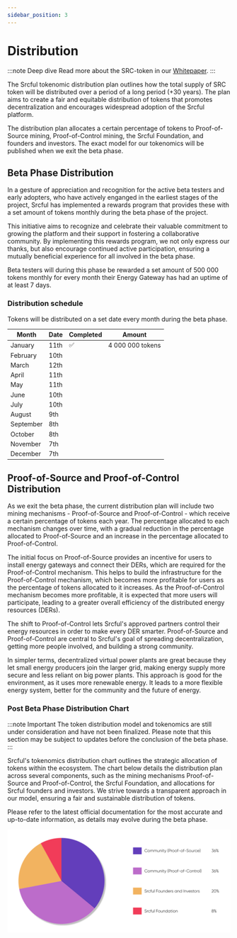 ```yaml
---
sidebar_position: 3
---
```


# Distribution

:::note Deep dive
Read more about the SRC-token in our <a href="../Whitepaper/src-token/">Whitepaper</a>.
:::

The Srcful tokenomic distribution plan outlines how the total supply of SRC token will be distributed over a period of a long period (+30 years). The plan aims to create a fair and equitable distribution of tokens that promotes decentralization and encourages widespread adoption of the Srcful platform.

The distribution plan allocates a certain percentage of tokens to Proof-of-Source mining, Proof-of-Control mining, the Srcful Foundation, and founders and investors. The exact model for our tokenomics will be published when we exit the beta phase.

## Beta Phase Distribution

In a gesture of appreciation and recognition for the active beta testers and early adopters, who have actively enganged in the earliest stages of the project, Srcful has implemented a rewards program that provides these with a set amount of tokens monthly during the beta phase of the project.

This initiative aims to recognize and celebrate their valuable commitment to growing the platform and their support in fostering a collaborative community. By implementing this rewards program, we not only express our thanks, but also encourage continued active participation, ensuring a mutually beneficial experience for all involved in the beta phase.

Beta testers will during this phase be rewarded a set amount of 500 000 tokens monthly for every month their Energy Gateway has had an uptime of at least 7 days.

### Distribution schedule

Tokens will be distributed on a set date every month during the beta phase.

|Month|Date|Completed|Amount|
|-----|--------|-----|------|
|January|11th       |✅| 4 000 000 tokens|
|February|10th      |  |                 |
|March|12th         |
|April|11th         |
|May|11th           |
|June|10th          |
|July|10th          |
|August|9th         |
|September|8th      |
|October|8th        |
|November|7th       |
|December|7th       |

## Proof-of-Source and Proof-of-Control Distribution

As we exit the beta phase, the current distribution plan will include two mining mechanisms - Proof-of-Source and Proof-of-Control - which receive a certain percentage of tokens each year. The percentage allocated to each mechanism changes over time, with a gradual reduction in the percentage allocated to Proof-of-Source and an increase in the percentage allocated to Proof-of-Control.

The initial focus on Proof-of-Source provides an incentive for users to install energy gateways and connect their DERs, which are required for the Proof-of-Control mechanism. This helps to build the infrastructure for the Proof-of-Control mechanism, which becomes more profitable for users as the percentage of tokens allocated to it increases. As the Proof-of-Control mechanism becomes more profitable, it is expected that more users will participate, leading to a greater overall efficiency of the distributed energy resources (DERs). 

The shift to Proof-of-Control lets Srcful's approved partners control their energy resources in order to make every DER smarter. Proof-of-Source and Proof-of-Control are central to Srcful's goal of spreading decentralization, getting more people involved, and building a strong community. 

In simpler terms, decentralized virtual power plants are great because they let small energy producers join the larger grid, making energy supply more secure and less reliant on big power plants. This approach is good for the environment, as it uses more renewable energy. It leads to a more flexible energy system, better for the community and the future of energy.

### Post Beta Phase Distribution Chart

:::note Important
The token distribution model and tokenomics are still under consideration and have not been finalized. Please note that this section may be subject to updates before the conclusion of the beta phase.
:::

Srcful's tokenomics distribution chart outlines the strategic allocation of tokens within the ecosystem. The chart below details the distribution plan across several components, such as the mining mechanisms Proof-of-Source and Proof-of-Control, the Srcful Foundation, and allocations for Srcful founders and investors. We strive towards a transparent approach in our model, ensuring a fair and sustainable distribution of tokens.

Please refer to the latest official documentation for the most accurate and up-to-date information, as details may evolve during the beta phase.

![](./img/distribution-chart.svg)